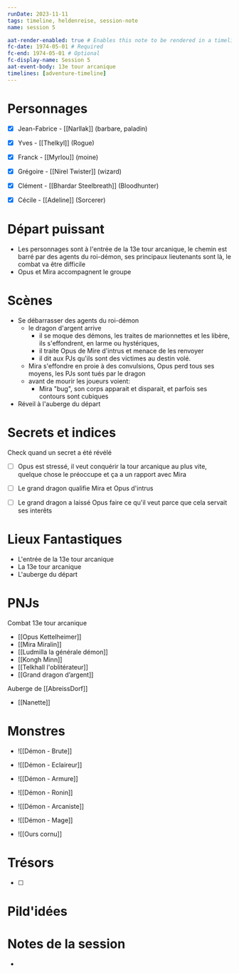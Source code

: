 ```yaml
---
runDate: 2023-11-11
tags: timeline, heldenreise, session-note
name: session 5

aat-render-enabled: true # Enables this note to be rendered in a timeline
fc-date: 1974-05-01 # Required
fc-end: 1974-05-01 # Optional
fc-display-name: Session 5
aat-event-body: 13e tour arcanique
timelines: [adventure-timeline]
---
```




# Personnages
- [x]  Jean-Fabrice -  [[Narllak]] (barbare, paladin)
- [x] Yves - [[Thelkyl]] (Rogue)
- [x] Franck - [[Myrlou]] (moine)
- [x] Grégoire - [[Nirel Twister]] (wizard)
- [x] Clément - [[Bhardar Steelbreath]] (Bloodhunter)
- [x] Cécile - [[Adeline]] (Sorcerer)


# Départ puissant
- Les personnages sont à l'entrée de la 13e tour arcanique, le chemin est barré par des agents du roi-démon, ses principaux lieutenants sont là, le combat va être difficile
- Opus et Mira accompagnent le groupe

# Scènes
- Se débarrasser des agents du roi-démon
	- le dragon d'argent arrive
		- il se moque des démons, les traites de marionnettes et les libère, ils s'effondrent, en larme ou hystériques,
		- il traite Opus de Mire d'intrus et menace de les renvoyer
		- il dit aux PJs qu'ils sont des victimes au destin volé.
	- Mira s'effondre en proie à des convulsions, Opus perd tous ses moyens, les PJs sont tués par le dragon
	- avant de mourir les joueurs voient:
		- Mira "bug", son corps apparait et disparait, et parfois ses contours sont cubiques
- Réveil à l'auberge du départ

# Secrets et indices
Check quand un secret a été révélé
- [ ] Opus est stressé, il veut conquérir la tour arcanique au plus vite, quelque chose le préoccupe et ça a un rapport avec Mira
- [ ] Le grand dragon qualifie Mira et Opus d'intrus
- [ ] Le grand dragon a laissé Opus faire ce qu'il veut parce que cela servait ses interêts



# Lieux Fantastiques
- L'entrée de la 13e tour arcanique
- La 13e tour arcanique
- L'auberge du départ

# PNJs
Combat 13e tour arcanique
- [[Opus Kettelheimer]]
- [[Mira Miralin]]
- [[Ludmilla la générale démon]]
- [[Kongh Minn]]
- [[Telkhall l'oblitérateur]]
- [[Grand dragon d’argent]]

Auberge de [[AbreissDorf]]
* [[Nanette]]

# Monstres
- ![[Démon - Brute]]
- ![[Démon - Eclaireur]]
- ![[Démon - Armure]]
- ![[Démon - Ronin]]
- ![[Démon - Arcaniste]]
- ![[Démon - Mage]]

- ![[Ours cornu]]


# Trésors
- [ ]


# Pild'idées
> 

# Notes de la session
- 

